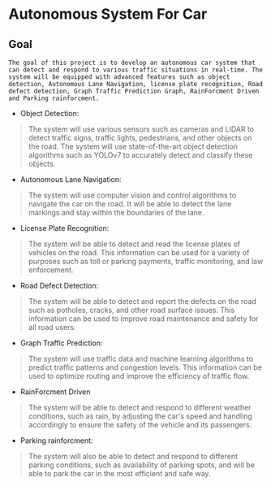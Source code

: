# Autonomous System For Car
## Goal 
```
The goal of this project is to develop an autonomous car system that can detect and respond to various traffic situations in real-time. The system will be equipped with advanced features such as object detection, Autonomous Lane Navigation, license plate recognition, Road defect detection, Graph Traffic Prediction Graph, RainForcment Driven and Parking rainforcment.
```
- Object Detection:
> The system will use various sensors such as cameras and LIDAR to detect traffic signs, traffic lights, pedestrians, and other objects on the road. The system will use state-of-the-art object detection algorithms such as YOLOv7 to accurately detect and classify these objects.

- Autonomous Lane Navigation:
> The system will use computer vision and control algorithms to navigate the car on the road. It will be able to detect the lane markings and stay within the boundaries of the lane.

- License Plate Recognition:
> The system will be able to detect and read the license plates of vehicles on the road. This information can be used for a variety of purposes such as toll or parking payments, traffic monitoring, and law enforcement.

- Road Defect Detection:
> The system will be able to detect and report the defects on the road such as potholes, cracks, and other road surface issues. This information can be used to improve road maintenance and safety for all road users.

- Graph Traffic Prediction:
> The system will use traffic data and machine learning algorithms to predict traffic patterns and congestion levels. This information can be used to optimize routing and improve the efficiency of traffic flow.

- RainForcment Driven
> The system will be able to detect and respond to different weather conditions, such as rain, by adjusting the car's speed and handling accordingly to ensure the safety of the vehicle and its passengers.

- Parking rainforcment:
> The system will also be able to detect and respond to different parking conditions, such as availability of parking spots, and will be able to park the car in the most efficient and safe way.

